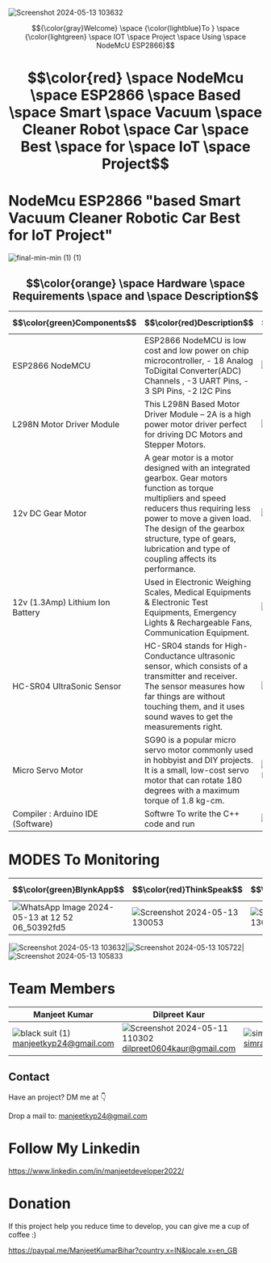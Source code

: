 ![Screenshot 2024-05-13 103632](https://github.com/manjeetdeveloper/IOT-PROJECT-USING-ESP32_SMART-HOME-AUTOMATION-/assets/98460132/4042ec73-ebcb-4c1e-8df0-9f4595e3f393)


$${\color{gray}Welcome} \space {\color{lightblue}To } \space {\color{lightgreen} \space IOT  \space Project \space Using  \space NodeMcU ESP2866}$$

# $$\color{red} \space NodeMcu \space ESP2866 \space Based  \space Smart \space Vacuum  \space Cleaner Robot    \space Car \space Best  \space for \space IoT  \space Project$$ 

# NodeMcu ESP2866 "based Smart Vacuum Cleaner Robotic Car Best for IoT Project"

![final-min-min (1) (1)](https://github.com/manjeetdeveloper/IOT-PROJECT-USING-ESP32_SMART-HOME-AUTOMATION-/assets/98460132/d1fa506d-9fda-4a2f-b2ba-768af7ba00dd)


## $$\color{orange} \space Hardware  \space Requirements  \space and  \space Description$$

 
| $$\color{green}Components$$ | $$\color{red}Description$$ | $$\color{red}Image$$ |
| --- | --- | --- |
| ESP2866 NodeMCU | ESP2866 NodeMCU is low cost and low power on chip microcontroller, - 18 Analog ToDigital Converter(ADC) Channels , -3 UART Pins, - 3 SPI Pins, -2 I2C Pins | ![ESP2866 NodeMCU](https://github.com/manjeetdeveloper/IOT-PROJECT-USING-ESP32_SMART-HOME-AUTOMATION-/assets/98460132/7d128cc0-ab30-491a-b99f-817c8ec31182)|
| L298N Motor Driver Module  | This L298N Based Motor Driver Module – 2A is a high power motor driver perfect for driving DC Motors and Stepper Motors. |![l298n](https://github.com/manjeetdeveloper/IOT-PROJECT-USING-ESP32_SMART-HOME-AUTOMATION-/assets/98460132/80d40326-bb3d-40e8-94a4-999ad5387eef)|
| 12v DC Gear Motor | A gear motor is a motor designed with an integrated gearbox. Gear motors function as torque multipliers and speed reducers thus requiring less power to move a given load. The design of the gearbox structure, type of gears, lubrication and type of coupling affects its performance. |   ![Gear motor](https://github.com/manjeetdeveloper/IOT-PROJECT-USING-ESP32_SMART-HOME-AUTOMATION-/assets/98460132/1ebf7f1b-5cb3-4bcf-9a49-3a04bfb73458)
| 12v (1.3Amp) Lithium Ion Battery | Used in Electronic Weighing Scales, Medical Equipments & Electronic Test Equipments, Emergency Lights & Rechargeable Fans, Communication Equipment.  | ![batery](https://github.com/manjeetdeveloper/IOT-PROJECT-USING-ESP32_SMART-HOME-AUTOMATION-/assets/98460132/28fe9929-0737-499f-84c7-54557840460d)|
| HC-SR04 UltraSonic Sensor | HC-SR04 stands for High-Conductance ultrasonic sensor, which consists of a transmitter and receiver. The sensor measures how far things are without touching them, and it uses sound waves to get the measurements right. |![ultrasonic](https://github.com/manjeetdeveloper/IOT-PROJECT-USING-ESP32_SMART-HOME-AUTOMATION-/assets/98460132/34ecf350-5398-49da-8229-68dd856f3a45) |
| Micro Servo Motor | SG90 is a popular micro servo motor commonly used in hobbyist and DIY projects. It is a small, low-cost servo motor that can rotate 180 degrees with a maximum torque of 1.8 kg-cm.  | ![SG90-Servo-Motor-Pinout](https://github.com/manjeetdeveloper/IOT-PROJECT-USING-ESP32_SMART-HOME-AUTOMATION-/assets/98460132/d65ac621-d040-43ae-9aac-204511708783)|
| Compiler : Arduino IDE (Software) | Softwre To write the C++ code and run | ![images](https://github.com/manjeetdeveloper/IOT-PROJECT-USING-ESP32_SMART-HOME-AUTOMATION-/assets/98460132/2f8d615e-3516-4dd6-8a73-ad85d952bb35)



#  MODES To Monitoring 

| $$\color{green}BlynkApp$$ | $$\color{red}ThinkSpeak$$ | $$\color{red}ThinkSpeak$$ |
| --- | --- | --- |
| ![WhatsApp Image 2024-05-13 at 12 52 06_50392fd5](https://github.com/manjeetdeveloper/IOT-PROJECT-USING-ESP32_SMART-HOME-AUTOMATION-/assets/98460132/f2e95772-b63a-466d-a7b1-4ae2b721842a)|![Screenshot 2024-05-13 130053](https://github.com/manjeetdeveloper/IOT-PROJECT-USING-ESP32_SMART-HOME-AUTOMATION-/assets/98460132/7c895146-c6a8-40df-bd66-995831b84c90)| ![Screenshot 2024-05-13 130411](https://github.com/manjeetdeveloper/IOT-PROJECT-USING-ESP32_SMART-HOME-AUTOMATION-/assets/98460132/7ec30e5e-d544-492b-b81e-1daae92a9450)

|![Screenshot 2024-05-13 103632](https://github.com/manjeetdeveloper/IoT_-Project-Obstacle--Avoiding-Robotic-Car-Usng-NodeMcu-ESP2866/assets/98460132/c7e2689b-4484-4910-8417-b7c947964a3f)|![Screenshot 2024-05-13 105722](https://github.com/manjeetdeveloper/IoT_-Project-Obstacle--Avoiding-Robotic-Car-Usng-NodeMcu-ESP2866/assets/98460132/56c40d99-c59b-494d-ba98-462b755eaadc)|![Screenshot 2024-05-13 105833](https://github.com/manjeetdeveloper/IoT_-Project-Obstacle--Avoiding-Robotic-Car-Usng-NodeMcu-ESP2866/assets/98460132/b691d6f6-e152-443d-8dab-6aef773ff66c)








# Team Members

|  Manjeet Kumar |  Dilpreet Kaur | Simran |
| --- | --- | ---| 
| ![black suit (1)](https://github.com/manjeetdeveloper/IOT-PROJECT-USING-ESP32_SMART-HOME-AUTOMATION-/assets/98460132/56d9e320-9f40-4881-b2cd-87581ddc4853) manjeetkyp24@gmail.com| ![Screenshot 2024-05-11 110302](https://github.com/manjeetdeveloper/IOT-PROJECT-USING-ESP32_SMART-HOME-AUTOMATION-/assets/98460132/cc46031b-1a53-43b9-a443-8818b3bef9d9)dilpreet0604kaur@gmail.com| ![sim](https://github.com/manjeetdeveloper/IOT-PROJECT-USING-ESP32_SMART-HOME-AUTOMATION-/assets/98460132/90d9dcd4-b5cb-469e-8ec9-071cc544558c)simran1112002@gmail.com





## Contact
Have an project? DM me at 👇

Drop a mail to: manjeetkyp24@gmail.com
# Follow My Linkedin  
https://www.linkedin.com/in/manjeetdeveloper2022/

# Donation
If this project help you reduce time to develop, you can give me a cup of coffee :) 

https://paypal.me/ManjeetKumarBihar?country.x=IN&locale.x=en_GB

